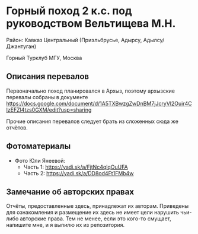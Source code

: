 # Горный поход 2 к.с. под руководством Вельтищева М.Н.

Район: Кавказ Центральный (Приэльбрусье, Адырсу, Адылсу/Джантуган)

Горный Турклуб МГУ, Москва

## Описания перевалов

Первоначально поход планировался в Архыз, поэтому архызские перевалы собраны в документе
https://docs.google.com/document/d/1A5TXBwzgZwDnBM7jJcryVl2Ouir4CIzEFZl4tzs0GXM/edit?usp=sharing

Прочие описания перевалов следует брать из сложенных сюда же отчётов.

## Фотоматериалы

- Фото Юли Янеевой:
  - Часть 1: https://yadi.sk/a/FjtNc4qlqOuUFA
  - Часть 2: https://yadi.sk/a/DD8od4Ft1FMb4w

## Замечание об авторских правах

Отчёты, предоставленные здесь, принадлежат их авторам.
Приведены для ознакомления и размещение их здесь не имеет цели нарушить чьи-либо авторские права.
Тем не менее, если это кого-то смущает, напишите мне, и я выпилю их из репозитория.
